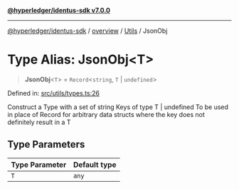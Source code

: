 [**@hyperledger/identus-sdk v7.0.0**](../../../../README.md)

***

[@hyperledger/identus-sdk](../../../../README.md) / [overview](../../../README.md) / [Utils](../README.md) / JsonObj

# Type Alias: JsonObj\<T\>

> **JsonObj**\<`T`\> = `Record`\<`string`, `T` \| `undefined`\>

Defined in: [src/utils/types.ts:26](https://github.com/hyperledger/identus-edge-agent-sdk-ts/blob/96423ee84b124a31ce63036d9d623d1cb73a13c2/src/utils/types.ts#L26)

Construct a Type with a set of string Keys of type T | undefined
To be used in place of Record for arbitrary data structs
where the key does not definitely result in a T

## Type Parameters

| Type Parameter | Default type |
| ------ | ------ |
| `T` | `any` |
